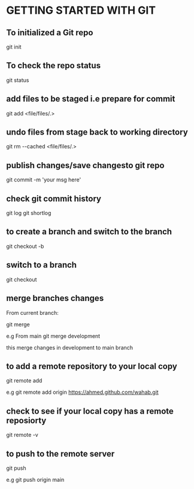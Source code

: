 # GETTING STARTED WITH GIT

## To initialized a Git repo
git init

## To check the repo status
git status

## add files to be staged i.e prepare for commit
git add <file/files/.>

## undo files from stage back to working directory
git rm --cached <file/files/.>

## publish changes/save changesto git repo
git commit -m 'your msg here'

## check git commit history
git log
git shortlog

## to create a branch and switch to the branch
git checkout -b <branchname>

## switch to a branch
git checkout <branchname>

## merge branches changes
From current branch:

git merge <other-branch>

e.g From main
git merge development

this merge changes in development to main branch

## to add a remote repository to your local copy

git remote add <name> <url>

e.g git remote add origin https://ahmed.github.com/wahab.git

## check to see if your local copy has a remote reposiorty

git remote -v

## to push to the remote server

git push <remote-name> <remote-branch>

e.g git push origin main
